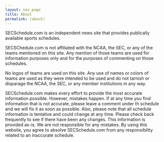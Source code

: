 ```yaml
---
layout: nav_page
title: About
permalink: /about/
---
```


SECSchedule.com is an independent news site that provides publically available sports schedules. 


SECSChedule.com is not affiliated with the NCAA, the SEC, or any of the teams mentioned on this site. Any mention of those teams are used for information purposes only and for the purposes of commenting on those schedules. 


No logos of teams are used on this site. Any use of names or colors of teams are used as they were intended to be used and do not tarnish or disparage the NCAA, the SEC, or any member institutions in any way. 


SECSchedule.com makes every effort to provide the most accurate information possible. However, mistakes happen. If at any time you find information that is not accurate, please leave a comment under th schedule and we will fix it as soon as possible. Also, please note that all schedule information is tentative and could change at any time. Please check back frequently to see if there have been any changes. This information is provided as-is. We are not responsible for any mistakes. By using this website, you agree to absolve SECSchedule.com from any responsibility related to an inaccurate schedule.
